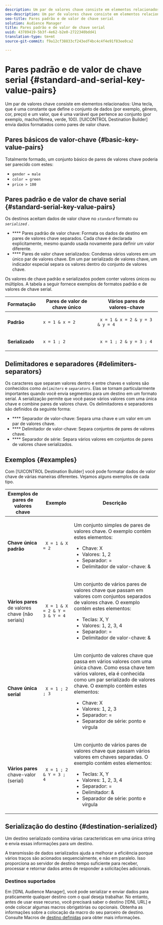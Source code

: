 ```yaml
---
description: Um par de valores chave consiste em elementos relacionados Uma chave, que é uma constante que define o conjunto de dados (por exemplo, gênero, cor, preço) e um valor, que é uma variável que pertence ao conjunto (por exemplo, macho/fêmea, verde, 100). O Construtor de destino envia dados formatados como pares de valores chave.
seo-description: Um par de valores chave consiste em elementos relacionados Uma chave, que é uma constante que define o conjunto de dados (por exemplo, gênero, cor, preço) e um valor, que é uma variável que pertence ao conjunto (por exemplo, macho/fêmea, verde, 100). O Construtor de destino envia dados formatados como pares de valores chave.
seo-title: Pares padrão e de valor de chave serial
solution: Audience Manager
title: Pares padrão e de valor de chave serial
uuid: 43789419-5b3f-4e62-b2e0-2722340bdd41
translation-type: tm+mt
source-git-commit: f9a12cf38833cf243edf4bc4c4f4e91f83ee0ca2

---
```



# Pares padrão e de valor de chave serial {#standard-and-serial-key-value-pairs}

Um par de valores chave consiste em elementos relacionados: Uma tecla, que é uma constante que define o conjunto de dados (por exemplo, gênero, cor, preço) e um valor, que é uma variável que pertence ao conjunto (por exemplo, macho/fêmea, verde, 100). [!UICONTROL Destination Builder] envia dados formatados como pares de valor chave.

## Pares básicos de valor-chave {#basic-key-value-pairs}

Totalmente formado, um conjunto básico de pares de valores chave poderia ser parecido com estes:

* `gender = male`
* `color = green`
* `price > 100`

## Pares padrão e de valor de chave serial {#standard-serial-key-value-pairs}

Os destinos aceitam dados de valor chave no *`standard`* formato ou *`serialized`* .

* **** Pares padrão de valor chave: Formata os dados de destino em pares de valores chave separados. Cada chave é declarada explicitamente, mesmo quando usada novamente para definir um valor diferente.
* **** Pares de valor chave serializados: Condensa vários valores em um único par de valores chave. Em um par serializado de valores chave, um indicador especial separa os valores dentro do conjunto de valores chave.

Os valores de chave padrão e serializados podem conter valores únicos ou múltiplos. A tabela a seguir fornece exemplos de formatos padrão e de valores de chave serial.

<table id="table_7895B1E800934117A19A96380F0CF91B"> 
 <thead> 
  <tr> 
   <th colname="col1" class="entry"> Formatação </th>
   <th colname="col2" class="entry"> Pares de valor de chave único </th>
   <th colname="col3" class="entry"> Vários pares de valores-chave </th>
  </tr>
 </thead>
 <tbody> 
  <tr> 
   <td colname="col1"> <p> <b>Padrão</b> </p> </td>
   <td colname="col2"> <p> <code> x = 1 &amp; x = 2 </code> </p> </td>
   <td colname="col3"> <p> <code> x = 1 &amp; x = 2 &amp; y = 3 &amp; y = 4 </code> </p> </td>
  </tr>
  <tr> 
   <td colname="col1"> <p> <b>Serializado</b> </p> </td> 
   <td colname="col2"> <p> <code> x = 1 ; 2 </code> </p> </td> 
   <td colname="col3"> <p> <code> x = 1 ; 2 &amp; y = 3 ; 4 </code> </p> </td>
  </tr>
 </tbody>
</table>

## Delimitadores e separadores {#delimiters-separators}

Os caracteres que separam valores dentro e entre chaves e valores são conhecidos como *`delimiters`* e *`separators`*. Elas se tornam particularmente importantes quando você envia segmentos para um destino em um formato serial. A serialização permite que você passe vários valores com uma única chave e combine pares de valores chave. Os delimitadores e separadores são definidos da seguinte forma:

* **** Separador de valor-chave: Separa uma chave e um valor em um par de valores chave.
* **** Delimitador de valor-chave: Separa conjuntos de pares de valores chave.
* **** Separador de série: Separa vários valores em conjuntos de pares de valores chave serializados.

## Exemplos {#examples}

Com [!UICONTROL Destination Builder] você pode formatar dados de valor chave de várias maneiras diferentes. Vejamos alguns exemplos de cada tipo.

<table id="table_C2FBDC887C8C4CC88B1B2A7CF8E2795F"> 
 <thead> 
  <tr> 
   <th colname="col1" class="entry"> Exemplos de pares de valores chave </th> 
   <th colname="col2" class="entry"> Exemplo </th> 
   <th colname="col3" class="entry"> Descrição </th> 
  </tr> 
 </thead>
 <tbody> 
  <tr> 
   <td colname="col1"> <p> <b>Chave única padrão</b> </p> </td> 
   <td colname="col2"> <p> <code> X = 1 &amp; X = 2 </code> </p> </td> 
   <td colname="col3"> <p>Um conjunto simples de pares de valores chave. O exemplo contém estes elementos: </p> 
    <ul id="ul_28C0CB005B264373926CA5D7418EE845"> 
     <li id="li_B6D300DBA9064F0BA743BA9B04339511">Chave: X </li> 
     <li id="li_9A1C98D5C9124FF1B4F032668576C03A">Valores: 1, 2 </li> 
     <li id="li_1D2828328E554176846C94F6140C0CBF">Separador: = </li> 
     <li id="li_0C6A70A0D9534611ACC98A0FD3693587">Delimitador de valor-chave: &amp; </li> 
    </ul> </td> 
  </tr> 
  <tr> 
   <td colname="col1"> <p> <b>Vários pares</b> de valores chave (não seriais) </p> </td> 
   <td colname="col2"> <p> <code> X = 1 &amp; X = 2 &amp; Y = 3 &amp; Y = 4 </code> </p> </td> 
   <td colname="col3"> <p>Um conjunto de vários pares de valores chave que passam em valores com conjuntos separados de valores chave. O exemplo contém estes elementos: </p> 
    <ul id="ul_7FB22A43B435463D9F209067FF2C3619"> 
     <li id="li_7487657F6C2F48F5A4C4C9F9E8FB3B4B">Teclas: X, Y </li> 
     <li id="li_B828CF81DAB8443FBB2EDF6538A63B3C">Valores: 1, 2, 3, 4 </li> 
     <li id="li_EA4C95F6C93D435EB79237E38CE6F011">Separador: = </li> 
     <li id="li_45984AE2B581498299054BA5276D461D">Delimitador de valor-chave: &amp; </li> 
    </ul> </td> 
  </tr> 
  <tr> 
   <td colname="col1"> <p> <b>Chave única serial</b> </p> </td> 
   <td colname="col2"> <p> <code> X = 1 ; 2 ; 3 </code> </p> </td> 
   <td colname="col3"> <p>Um conjunto de valores chave que passa em vários valores com uma única chave. Como essa chave tem vários valores, ela é conhecida como um par serializado de valores chave. O exemplo contém estes elementos: </p> 
    <ul id="ul_69C4C662B9BD4F77BB940D921B316CCF"> 
     <li id="li_718BEC527E69417C9F88D3DBD3357A28">Chave: X </li> 
     <li id="li_659DCBBFB4024AC2B9C4E74D2A86648D">Valores: 1, 2, 3 </li> 
     <li id="li_9A890233C6F84085A7BD5EA4D044E3CC">Separador: = </li> 
     <li id="li_AFC0426EA6044F8BAFD915FCB3808FBA">Separador de série: ponto e vírgula </li> 
    </ul> </td> 
  </tr> 
  <tr> 
   <td colname="col1"> <p> <b>Vários pares</b> chave-valor (serial) </p> </td> 
   <td colname="col2"> <p> <code> X = 1 ; 2 &amp; Y = 3 ; 4 </code> </p> </td> 
   <td colname="col3"> <p>Um conjunto de vários pares de valores chave que passam vários valores em chaves separadas. O exemplo contém estes elementos: </p> 
    <ul id="ul_CB50133B2E944818B9F2A0586EF69774"> 
     <li id="li_FD3D7ECC2BF046E99B1ED0B73EFE341F">Teclas: X, Y </li> 
     <li id="li_2BADC98C4CE74BBBBA1DC446D24615AC">Valores: 1, 2, 3, 4 </li> 
     <li id="li_4125435175AD4A43A44B980B28F32364">Separador: = </li> 
     <li id="li_48CFC279B2514F4FB2935B05FC7F287A">Delimitador: &amp; </li> 
     <li id="li_576C731F2FAF47FD92F55345CD6D36A0">Separador de série: ponto e vírgula </li> 
    </ul> </td> 
  </tr> 
 </tbody> 
</table>

## Serialização do destino {#destination-serialized}

Um destino serializado combina várias características em uma única string e envia essas informações para um destino.

<!-- c_dest_serialized.xml -->

A transmissão de dados serializados ajuda a melhorar a eficiência porque vários traços são acionados sequencialmente, e não em paralelo. Isso proporciona ao servidor de destino tempo suficiente para receber, processar e retornar dados antes de responder a solicitações adicionais.

### Destinos suportados

Em [!DNL Audience Manager], você pode serializar e enviar dados para praticamente qualquer destino com o qual deseja trabalhar. No entanto, antes de usar esse recurso, você precisará saber o destino [!DNL URL] e onde colocar algumas macros obrigatórias ou opcionais. Obtenha as informações sobre a colocação da macro do seu parceiro de destino. Consulte Macros de [destino definidas](../../features/destinations/destination-macros.md#destination-macros-defined) para obter mais informações.